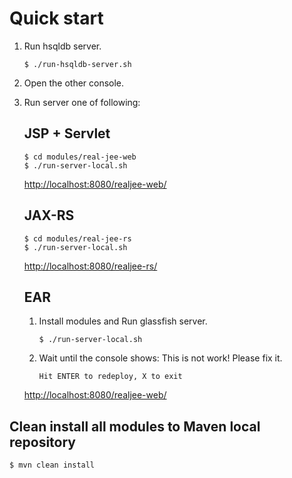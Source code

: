 Quick start
===

1. Run hsqldb server.

	```
	$ ./run-hsqldb-server.sh
	```

1. Open the other console.

1. Run server one of following:


	JSP + Servlet
	---
	
	```
	$ cd modules/real-jee-web
	$ ./run-server-local.sh
	```

	[http://localhost:8080/realjee-web/](http://localhost:8080/realjee-web/)


	JAX-RS
	---

	```
	$ cd modules/real-jee-rs
	$ ./run-server-local.sh
	```
	
	[http://localhost:8080/realjee-rs/](http://localhost:8080/realjee-rs/)
	



	EAR
	---

	1. Install modules and Run glassfish server.

		```
		$ ./run-server-local.sh
		```
	
	1. Wait until the console shows: This is not work!  Please fix it.

		```
		Hit ENTER to redeploy, X to exit
		```	

	[http://localhost:8080/realjee-web/](http://localhost:8080/realjee-web/)



Clean install all modules to Maven local repository
---

	$ mvn clean install

